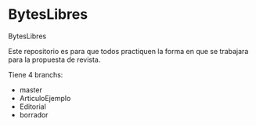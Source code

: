 BytesLibres
===========

BytesLibres

Este repositorio es para que todos practiquen la forma en que se trabajara para la propuesta de revista.

Tiene 4 branchs:

* master
* ArticuloEjemplo
* Editorial
* borrador
